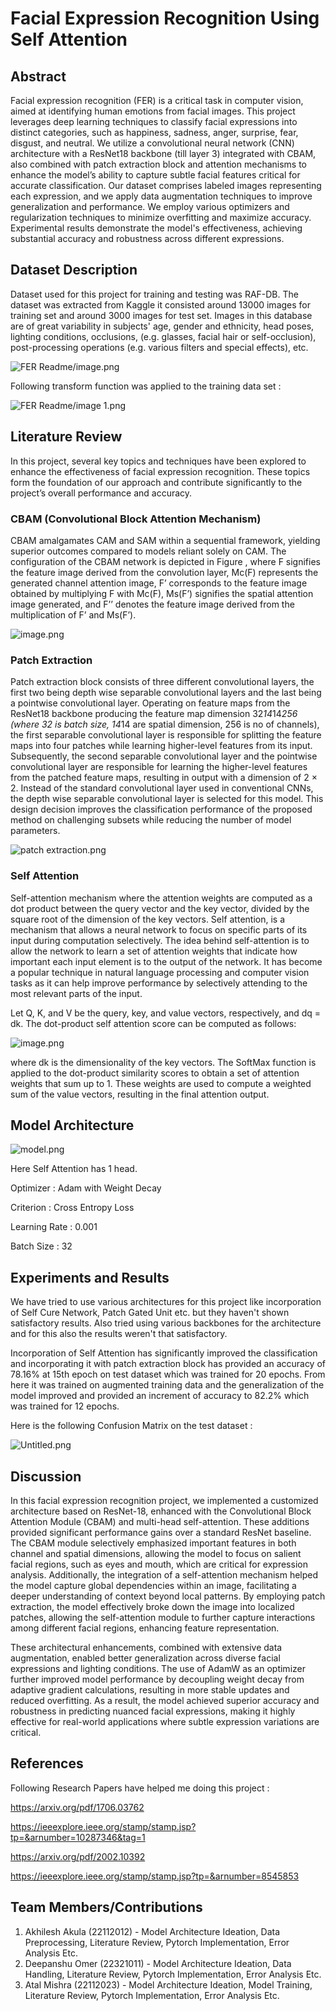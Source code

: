 # Facial Expression Recognition Using Self Attention


> 

## Abstract

Facial expression recognition (FER) is a critical task in computer vision, aimed at identifying human emotions from facial images. This project leverages deep learning techniques to classify facial expressions into distinct categories, such as happiness, sadness, anger, surprise, fear, disgust, and neutral. We utilize a convolutional neural network (CNN) architecture with a ResNet18 backbone (till layer 3) integrated with CBAM, also combined with patch extraction block and attention mechanisms to enhance the model’s ability to capture subtle facial features critical for accurate classification. Our dataset comprises labeled images representing each expression, and we apply data augmentation techniques to improve generalization and performance. We employ various optimizers and regularization techniques to minimize overfitting and maximize accuracy. Experimental results demonstrate the model's effectiveness, achieving substantial accuracy and robustness across different expressions.

## Dataset Description

Dataset used for this project for training and testing was RAF-DB. The dataset was extracted from Kaggle it consisted around 13000 images for training set and around 3000 images for test set. Images in this database are of great variability in subjects' age, gender and ethnicity, head poses, lighting conditions, occlusions, (e.g. glasses, facial hair or self-occlusion), post-processing operations (e.g. various filters and special effects), etc. 

![FER Readme/image.png](FER%20Readme/image.png)

Following transform function was applied to the training data set :

![FER Readme/image 1.png](https://github.com/37nomad/Facial-Expression-Recognition-Using-Self-Attention/blob/main/FER%20Readme/image%201.png)

## **Literature Review**

In this project, several key topics and techniques have been explored to enhance the effectiveness of facial expression recognition. These topics form the foundation of our approach and contribute significantly to the project’s overall performance and accuracy.

### CBAM (Convolutional Block Attention Mechanism)

CBAM amalgamates CAM and SAM within a sequential framework, yielding superior outcomes compared to models reliant solely on CAM. The configuration of the CBAM network is depicted in Figure , where F signifies the feature image
derived from the convolution layer, Mc(F) represents the generated channel attention image, F’ corresponds to the feature image obtained by multiplying F with Mc(F), Ms(F’) signifies the spatial attention image generated, and F’’ denotes the feature image derived from the multiplication of F’ and Ms(F’).

![image.png](https://github.com/37nomad/Facial-Expression-Recognition-Using-Self-Attention/blob/main/FER%20Readme/image%202.png)

### Patch Extraction

Patch extraction block consists of three different convolutional layers, the first two being depth wise separable convolutional layers and the last being a pointwise convolutional layer. Operating on feature maps from the ResNet18 backbone producing the feature map dimension 32*14*14*256 (where 32 is batch size, 14*14 are spatial dimension, 256 is no of channels), the first separable convolutional layer is responsible for splitting the feature maps into four patches while learning higher-level features from its input. Subsequently, the second separable convolutional layer and the pointwise convolutional layer are responsible for learning the higher-level features from the patched feature maps, resulting in output with a dimension of 2 × 2. Instead of the standard convolutional layer used in conventional CNNs, the depth wise separable convolutional layer is selected for this model. This design decision improves the classification performance of the proposed method on challenging subsets while reducing the number of model parameters.  

![patch extraction.png](https://github.com/37nomad/Facial-Expression-Recognition-Using-Self-Attention/blob/main/FER%20Readme/patch_extraction.png)

### Self Attention

Self-attention mechanism where the attention weights are computed as a dot product between the query vector and the key vector, divided by the square root of the dimension of the key vectors. Self attention, is a mechanism that allows a neural network to focus on specific parts of its input during computation selectively. The idea behind self-attention is to allow the network to learn a set of attention weights that indicate how important each input element is to the output of the network. It has become a popular technique in natural language processing and computer vision tasks as it can help improve performance by selectively attending to the most relevant parts of the input.

Let Q, K, and V be the query, key, and value vectors, respectively, and dq = dk. The dot-product self attention score can be computed as follows:

![image.png](https://github.com/37nomad/Facial-Expression-Recognition-Using-Self-Attention/blob/main/FER%20Readme/image%203.png)

where dk is the dimensionality of the key vectors. The SoftMax function is applied to the dot-product similarity scores to obtain a set of attention weights that sum up to 1. These weights are used to compute a weighted sum of the value vectors, resulting in the final attention output.

## Model Architecture

![model.png](https://github.com/37nomad/Facial-Expression-Recognition-Using-Self-Attention/blob/main/FER%20Readme/6b5a58f1-124d-46c9-8b26-78dce190b9c1.png)

Here Self Attention has 1 head.

Optimizer : Adam with Weight Decay

Criterion : Cross Entropy Loss

Learning Rate : 0.001

Batch Size : 32

## Experiments and Results

We have tried to use various architectures for this project like incorporation of Self Cure Network, Patch Gated Unit etc. but they haven't shown satisfactory results. Also tried using various backbones for the architecture and for this also the results weren't that satisfactory. 

Incorporation of Self Attention has significantly improved the classification and incorporating it with patch extraction block has provided an accuracy of 78.16% at 15th epoch on test dataset which was trained for 20 epochs. From here it was trained on augmented training data and the generalization of the model improved and provided an increment of accuracy to 82.2% which was trained for 12 epochs.

Here is the following Confusion Matrix on the test dataset :

![Untitled.png](https://github.com/37nomad/Facial-Expression-Recognition-Using-Self-Attention/blob/main/FER%20Readme/Untitled.png)

## Discussion

In this facial expression recognition project, we implemented a customized architecture based on ResNet-18, enhanced with the Convolutional Block Attention Module (CBAM) and multi-head self-attention. These additions provided significant performance gains over a standard ResNet baseline. The CBAM module selectively emphasized important features in both channel and spatial dimensions, allowing the model to focus on salient facial regions, such as eyes and mouth, which are critical for expression analysis. Additionally, the integration of a self-attention mechanism helped the model capture global dependencies within an image, facilitating a deeper understanding of context beyond local patterns. By employing patch extraction, the model effectively broke down the image into localized patches, allowing the self-attention module to further capture interactions among different facial regions, enhancing feature representation.

These architectural enhancements, combined with extensive data augmentation, enabled better generalization across diverse facial expressions and lighting conditions. The use of AdamW as an optimizer further improved model performance by decoupling weight decay from adaptive gradient calculations, resulting in more stable updates and reduced overfitting. As a result, the model achieved superior accuracy and robustness in predicting nuanced facial expressions, making it highly effective for real-world applications where subtle expression variations are critical.

## References

Following Research Papers have helped me doing this project :

https://arxiv.org/pdf/1706.03762 

https://ieeexplore.ieee.org/stamp/stamp.jsp?tp=&arnumber=10287346&tag=1 

https://arxiv.org/pdf/2002.10392

https://ieeexplore.ieee.org/stamp/stamp.jsp?tp=&arnumber=8545853

## Team Members/Contributions

1. Akhilesh Akula (22112012) - 
Model Architecture Ideation, Data Preprocessing, Literature Review, Pytorch Implementation, Error Analysis Etc.
2. Deepanshu Omer (22321011) - 
Model Architecture Ideation, Data Handling, Literature Review, Pytorch Implementation, Error Analysis Etc.
3. Atal Mishra (22112023) - 
Model Architecture Ideation, Model Training, Literature Review, Pytorch Implementation, Error Analysis Etc.
